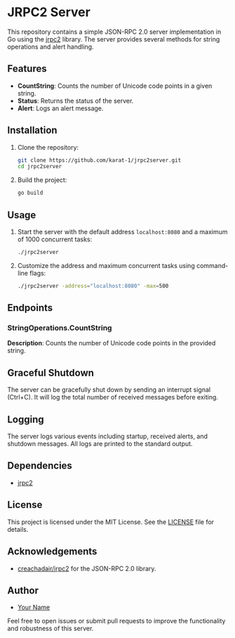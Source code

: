 # JRPC2 Server

This repository contains a simple JSON-RPC 2.0 server implementation in Go using the [jrpc2](https://pkg.go.dev/github.com/creachadair/jrpc2) library. The server provides several methods for string operations and alert handling.

## Features

- **CountString**: Counts the number of Unicode code points in a given string.
- **Status**: Returns the status of the server.
- **Alert**: Logs an alert message.

## Installation

1. Clone the repository:
   ```sh
   git clone https://github.com/karat-1/jrpc2server.git
   cd jrpc2server
   ```

2. Build the project:
   ```sh
   go build
   ```

## Usage

1. Start the server with the default address `localhost:8080` and a maximum of 1000 concurrent tasks:
   ```sh
   ./jrpc2server
   ```

2. Customize the address and maximum concurrent tasks using command-line flags:
   ```sh
   ./jrpc2server -address="localhost:8080" -max=500
   ```

## Endpoints

### StringOperations.CountString

**Description**: Counts the number of Unicode code points in the provided string.

## Graceful Shutdown

The server can be gracefully shut down by sending an interrupt signal (Ctrl+C). It will log the total number of received messages before exiting.

## Logging

The server logs various events including startup, received alerts, and shutdown messages. All logs are printed to the standard output.

## Dependencies

- [jrpc2](https://pkg.go.dev/github.com/creachadair/jrpc2)

## License

This project is licensed under the MIT License. See the [LICENSE](LICENSE) file for details.

## Acknowledgements

- [creachadair/jrpc2](https://github.com/creachadair/jrpc2) for the JSON-RPC 2.0 library.

## Author

- [Your Name](https://github.com/yourusername)

Feel free to open issues or submit pull requests to improve the functionality and robustness of this server.
